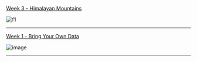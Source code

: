[Week 3 - Himalayan Mountains](https://github.com/deepdk/TidyTuesday/tree/main/2025/week_3)

![f1](https://github.com/user-attachments/assets/653c5587-9ae5-42f5-969c-f3a5cc68a3c9)

---

[Week 1 - Bring Your Own Data](https://github.com/deepdk/TidyTuesday/tree/main/2025/week_1)

![image](https://github.com/user-attachments/assets/d8559ab3-894d-4891-924d-368ef5e67ef3)

---
